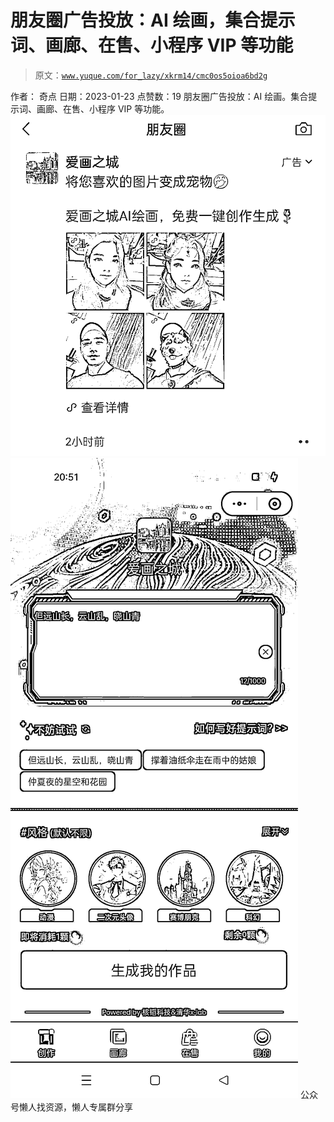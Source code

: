 # 朋友圈广告投放：AI 绘画，集合提示词、画廊、在售、小程序 VIP 等功能

> 原文：[`www.yuque.com/for_lazy/xkrm14/cmc0os5oioa6bd2g`](https://www.yuque.com/for_lazy/xkrm14/cmc0os5oioa6bd2g)

<ne-p id="u2f3b3d1f" data-lake-id="u2f3b3d1f"><ne-text id="uc019fabb">作者： 奇点</ne-text></ne-p> <ne-p id="u0589486e" data-lake-id="u0589486e"><ne-text id="ua5a41aed">日期：2023-01-23</ne-text></ne-p> <ne-p id="u6b3d270a" data-lake-id="u6b3d270a"><ne-text id="uc54fb9b1">点赞数：</ne-text><ne-text id="u7e05d1bf" ne-bold="true">19</ne-text></ne-p> <ne-hole id="u3413b0e6" data-lake-id="u3413b0e6"><ne-card data-card-name="hr" data-card-type="block" id="l78rN" data-event-boundary="card"><ne-p id="u7c4937d2" data-lake-id="u7c4937d2"><ne-text id="u17a3d1f9">朋友圈广告投放：AI 绘画。集合提示词、画廊、在售、小程序 VIP 等功能。</ne-text></ne-p> <ne-p id="uab3fe0ac" data-lake-id="uab3fe0ac"><ne-card data-card-name="image" data-card-type="inline" id="cW0kn" data-event-boundary="card">![](img/9edcb9e9e8e776f0989041612b820e1f.png)</ne-card></ne-p> <ne-p id="u38c44712" data-lake-id="u38c44712"><ne-card data-card-name="image" data-card-type="inline" id="nacpb" data-event-boundary="card">![](img/34c28a190626956a7087a85b40b7dd05.png)</ne-card></ne-p> <ne-hole id="u4c9e1c6e" data-lake-id="u4c9e1c6e"><ne-card data-card-name="hr" data-card-type="block" id="g1Wjq" data-event-boundary="card"><ne-p id="ucbe71059" data-lake-id="ucbe71059"><ne-text id="u9db75409">公众号懒人找资源，懒人专属群分享</ne-text></ne-p></ne-card></ne-hole></ne-card></ne-hole>